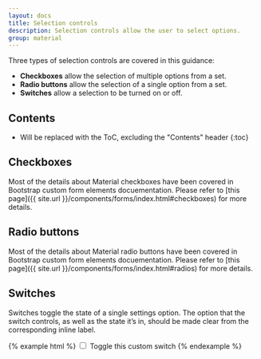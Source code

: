 ```yaml
---
layout: docs
title: Selection controls
description: Selection controls allow the user to select options.
group: material
---
```


Three types of selection controls are covered in this guidance:

* **Checkboxes** allow the selection of multiple options from a set.
* **Radio buttons** allow the selection of a single option from a set.
* **Switches** allow a selection to be turned on or off.

## Contents

* Will be replaced with the ToC, excluding the "Contents" header
{:toc}

## Checkboxes

Most of the details about Material checkboxes have been covered in Bootstrap custom form elements docuementation. Please refer to [this page]({{ site.url }}/components/forms/index.html#checkboxes) for more details.

## Radio buttons

Most of the details about Material radio buttons have been covered in Bootstrap custom form elements docuementation. Please refer to [this page]({{ site.url }}/components/forms/index.html#radios) for more details.

## Switches

Switches toggle the state of a single settings option. The option that the switch controls, as well as the state it’s in, should be made clear from the corresponding inline label.

{% example html %}
<label class="custom-control custom-switch">
  <input type="checkbox" class="custom-control-input" tabindex="1">
  <span class="custom-control-indicator"></span>
  <span class="custom-control-description">Toggle this custom switch</span>
</label>
{% endexample %}
